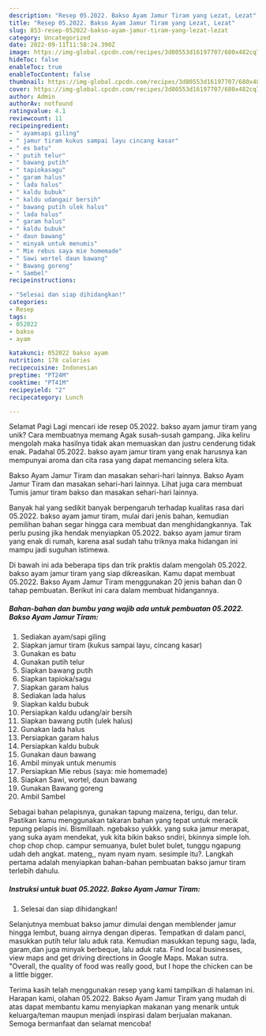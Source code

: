 ```yaml
---
description: "Resep 05.2022. Bakso Ayam Jamur Tiram yang Lezat, Lezat"
title: "Resep 05.2022. Bakso Ayam Jamur Tiram yang Lezat, Lezat"
slug: 853-resep-052022-bakso-ayam-jamur-tiram-yang-lezat-lezat
category: Uncategorized
date: 2022-09-11T11:58:24.390Z
image: https://img-global.cpcdn.com/recipes/3d80553d16197707/680x482cq70/052022-bakso-ayam-jamur-tiram-foto-resep-utama.jpg
hideToc: false
enableToc: true
enableTocContent: false
thumbnail: https://img-global.cpcdn.com/recipes/3d80553d16197707/680x482cq70/052022-bakso-ayam-jamur-tiram-foto-resep-utama.jpg
cover: https://img-global.cpcdn.com/recipes/3d80553d16197707/680x482cq70/052022-bakso-ayam-jamur-tiram-foto-resep-utama.jpg
author: Admin
authorAv: notfound
ratingvalue: 4.1
reviewcount: 11
recipeingredient:
- " ayamsapi giling"
- " jamur tiram kukus sampai layu cincang kasar"
- " es batu"
- " putih telur"
- " bawang putih"
- " tapiokasagu"
- " garam halus"
- " lada halus"
- " kaldu bubuk"
- " kaldu udangair bersih"
- " bawang putih ulek halus"
- " lada halus"
- " garam halus"
- " kaldu bubuk"
- " daun bawang"
- " minyak untuk menumis"
- " Mie rebus saya mie homemade"
- " Sawi wortel daun bawang"
- " Bawang goreng"
- " Sambel"
recipeinstructions:

- "Selesai dan siap dihidangkan!"
categories:
- Resep
tags:
- 052022
- bakso
- ayam

katakunci: 052022 bakso ayam 
nutrition: 178 calories
recipecuisine: Indonesian
preptime: "PT24M"
cooktime: "PT41M"
recipeyield: "2"
recipecategory: Lunch

---
```



Selamat Pagi Lagi mencari ide resep 05.2022. bakso ayam jamur tiram yang unik? Cara membuatnya memang Agak susah-susah gampang. Jika keliru mengolah maka hasilnya tidak akan memuaskan dan justru cenderung tidak enak. Padahal 05.2022. bakso ayam jamur tiram yang enak harusnya kan mempunyai aroma dan cita rasa yang dapat memancing selera kita.


Bakso Ayam Jamur Tiram dan masakan sehari-hari lainnya. Bakso Ayam Jamur Tiram dan masakan sehari-hari lainnya. Lihat juga cara membuat Tumis jamur tiram bakso dan masakan sehari-hari lainnya.

Banyak hal yang sedikit banyak berpengaruh terhadap kualitas rasa dari 05.2022. bakso ayam jamur tiram, mulai dari jenis bahan, kemudian pemilihan bahan segar hingga cara membuat dan menghidangkannya. Tak perlu pusing jika hendak menyiapkan 05.2022. bakso ayam jamur tiram yang enak di rumah, karena asal sudah tahu triknya maka hidangan ini mampu jadi suguhan istimewa.


Di bawah ini ada beberapa tips dan trik praktis dalam mengolah 05.2022. bakso ayam jamur tiram yang siap dikreasikan. Kamu dapat membuat 05.2022. Bakso Ayam Jamur Tiram menggunakan 20 jenis bahan dan 0 tahap pembuatan. Berikut ini cara dalam membuat hidangannya.

<!--inarticleads1-->

##### Bahan-bahan dan bumbu yang wajib ada untuk pembuatan 05.2022. Bakso Ayam Jamur Tiram:

1. Sediakan  ayam/sapi giling
1. Siapkan  jamur tiram (kukus sampai layu, cincang kasar)
1. Gunakan  es batu
1. Gunakan  putih telur
1. Siapkan  bawang putih
1. Siapkan  tapioka/sagu
1. Siapkan  garam halus
1. Sediakan  lada halus
1. Siapkan  kaldu bubuk
1. Persiapkan  kaldu udang/air bersih
1. Siapkan  bawang putih (ulek halus)
1. Gunakan  lada halus
1. Persiapkan  garam halus
1. Persiapkan  kaldu bubuk
1. Gunakan  daun bawang
1. Ambil  minyak untuk menumis
1. Persiapkan  Mie rebus (saya: mie homemade)
1. Siapkan  Sawi, wortel, daun bawang
1. Gunakan  Bawang goreng
1. Ambil  Sambel


Sebagai bahan pelapisnya, gunakan tapung maizena, terigu, dan telur. Pastikan kamu menggunakan takaran bahan yang tepat untuk meracik tepung pelapis ini. Bismillaah. ngebakso yukkk. yang suka jamur merapat, yang suka ayam mendekat, yuk kita bikin bakso sndiri, bkinnya simple loh. chop chop chop. campur semuanya, bulet bulet bulet, tunggu ngapung udah deh angkat. mateng,, nyam nyam nyam. sesimple itu?. Langkah pertama adalah menyiapkan bahan-bahan pembuatan bakso jamur tiram terlebih dahulu. 

<!--inarticleads2-->

##### Instruksi untuk buat 05.2022. Bakso Ayam Jamur Tiram:


1. Selesai dan siap dihidangkan!

Selanjutnya membuat bakso jamur dimulai dengan memblender jamur hingga lembut, buang airnya dengan diperas. Tempatkan di dalam panci, masukkan putih telur lalu aduk rata. Kemudian masukkan tepung sagu, lada, garam,dan juga minyak berbeque, lalu aduk rata. Find local businesses, view maps and get driving directions in Google Maps. Makan sutra. &#34;Overall, the quality of food was really good, but I hope the chicken can be a little bigger. 

Terima kasih telah menggunakan resep yang kami tampilkan di halaman ini. Harapan kami, olahan 05.2022. Bakso Ayam Jamur Tiram yang mudah di atas dapat membantu kamu menyiapkan makanan yang menarik untuk keluarga/teman maupun menjadi inspirasi dalam berjualan makanan. Semoga bermanfaat dan selamat mencoba!

